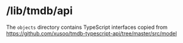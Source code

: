 # /lib/tmdb/api

The `objects` directory contains TypeScript interfaces copied from 
https://github.com/xusoo/tmdb-typescript-api/tree/master/src/model